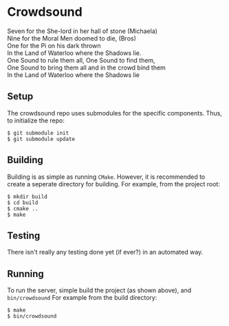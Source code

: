 # Crowdsound
Seven for the She-lord in her hall of stone (Michaela)<br />
Nine for the Moral Men doomed to die, (Bros)<br />
One for the Pi on his dark thrown<br />
In the Land of Waterloo where the Shadows lie.<br />
One Sound to rule them all, One Sound to find them,<br />
One Sound to bring them all and in the crowd bind them<br />
In the Land of Waterloo where the Shadows lie

## Setup
The crowdsound repo uses submodules for the specific components.
Thus, to initialize the repo:
```
$ git submodule init
$ git submodule update
```

## Building
Building is as simple as running `CMake`. However, it is recommended
to create a seperate directory for building. For example, from the project root:

```
$ mkdir build
$ cd build
$ cmake ..
$ make
```

## Testing
There isn't really any testing done yet (if ever?) in an automated way.

## Running
To run the server, simple build the project (as shown above), and `bin/crowdsound`
For example from the build directory:

```
$ make
$ bin/crowdsound
```
